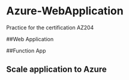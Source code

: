 # Azure-WebApplication
Practice for the certification AZ204

##Web Application 

##Function App 

## Scale application to Azure
